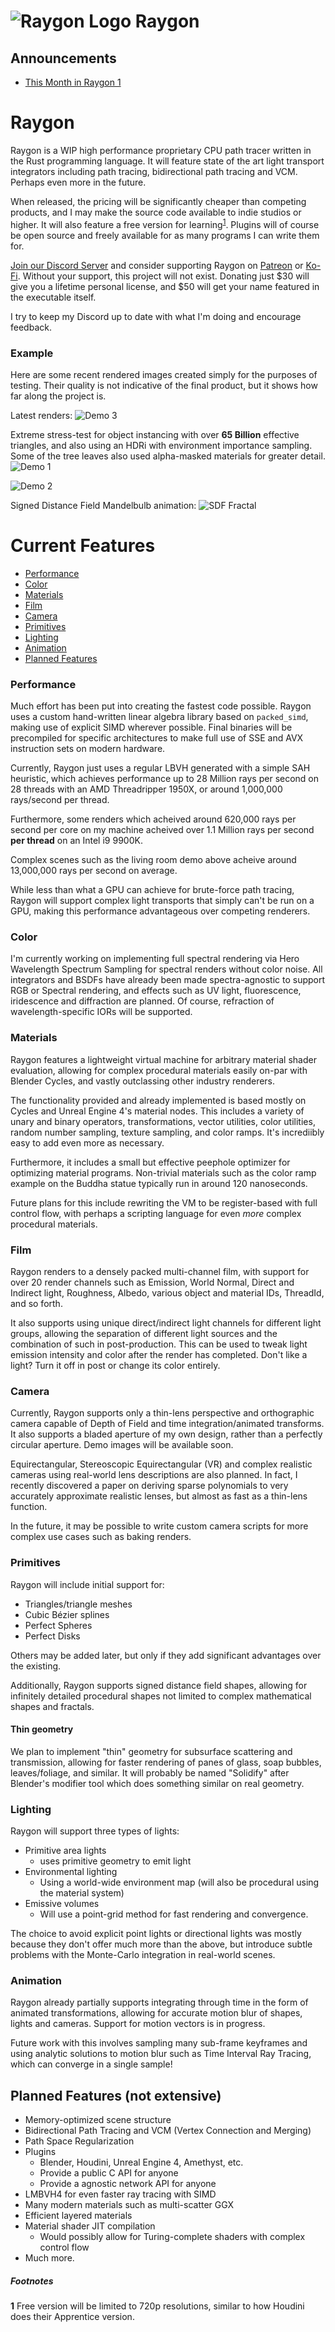 ![Raygon Logo][logo] Raygon
===========================

## Announcements

* [This Month in Raygon 1](./blogs/month-1md)

# Raygon

Raygon is a WIP high performance proprietary CPU path tracer written in the Rust programming language. It will feature state of the art light transport integrators including path tracing, bidirectional path tracing and VCM. Perhaps even more in the future.

When released, the pricing will be significantly cheaper than competing products, and I may make the source code available to indie studios or higher. It will also feature a free version for learning<sup>[1](#f1)</sup>. Plugins will of course be open source and freely available for as many programs I can write them for.

[Join our Discord Server](https://discord.gg/Y54gQxH) and consider supporting Raygon on [Patreon](https://www.patreon.com/raygon) or [Ko-Fi](https://www.ko-fi.com/raygon). Without your support, this project will not exist. Donating just $30 will give you a lifetime personal license, and $50 will get your name featured in the executable itself.

I try to keep my Discord up to date with what I'm doing and encourage feedback.

### Example

Here are some recent rendered images created simply for the purposes of testing. Their quality is not indicative of the final product, but it shows how far along the project is.

Latest renders:
![Demo 3][latest_demo3]

Extreme stress-test for object instancing with over **65 Billion** effective triangles, and also using an HDRi with environment importance sampling. Some of the tree leaves also used alpha-masked materials for greater detail.
![Demo 1][latest_demo1]

![Demo 2][latest_demo2]

Signed Distance Field Mandelbulb animation:
![SDF Fractal][fractal2]

# Current Features

* [Performance](#performance)
* [Color](#color)
* [Materials](#materials)
* [Film](#film)
* [Camera](#camera)
* [Primitives](#primitives)
* [Lighting](#lighting)
* [Animation](#animation)
* [Planned Features](#planned-features-not-extensive)

### Performance

Much effort has been put into creating the fastest code possible. Raygon uses a custom hand-written linear algebra library based on `packed_simd`, making use of explicit SIMD wherever possible. Final binaries will be precompiled for specific architectures to make full use of SSE and AVX instruction sets on modern hardware.

Currently, Raygon just uses a regular LBVH generated with a simple SAH heuristic, which achieves performance up to 28 Million rays per second on 28 threads with an AMD Threadripper 1950X, or around 1,000,000 rays/second per thread.

Furthermore, some renders which acheived around 620,000 rays per second per core on my machine acheived over 1.1 Million rays per second **per thread** on an Intel i9 9900K.

Complex scenes such as the living room demo above acheive around 13,000,000 rays per second on average.

While less than what a GPU can achieve for brute-force path tracing, Raygon will support complex light transports that simply can't be run on a GPU, making this performance advantageous over competing renderers.

### Color

I'm currently working on implementing full spectral rendering via Hero Wavelength Spectrum Sampling for spectral renders without color noise. All integrators and BSDFs have already been made spectra-agnostic to support RGB or Spectral rendering, and effects such as UV light, fluorescence, iridescence and diffraction are planned. Of course, refraction of wavelength-specific IORs will be supported.

### Materials

Raygon features a lightweight virtual machine for arbitrary material shader evaluation, allowing for complex procedural materials easily on-par with Blender Cycles, and vastly outclassing other industry renderers.

The functionality provided and already implemented is based mostly on Cycles and Unreal Engine 4's material nodes. This includes a variety of unary and binary operators, transformations, vector utilities, color utilities, random number sampling, texture sampling, and color ramps. It's incrediibly easy to add even more as necessary.

Furthermore, it includes a small but effective peephole optimizer for optimizing material programs. Non-trivial materials such as the color ramp example on the Buddha statue typically run in around 120 nanoseconds.

Future plans for this include rewriting the VM to be register-based with full control flow, with perhaps a scripting language for even *more* complex procedural materials.

### Film

Raygon renders to a densely packed multi-channel film, with support for over 20 render channels such as Emission, World Normal, Direct and Indirect light, Roughness, Albedo, various object and material IDs, ThreadId, and so forth.

It also supports using unique direct/indirect light channels for different light groups, allowing the separation of different light sources and the combination of such in post-production. This can be used to tweak light emission intensity and color after the render has completed. Don't like a light? Turn it off in post or change its color entirely.

### Camera

Currently, Raygon supports only a thin-lens perspective and orthographic camera capable of Depth of Field and time integration/animated transforms. It also supports a bladed aperture of my own design, rather than a perfectly circular aperture. Demo images will be available soon.

Equirectangular, Stereoscopic Equirectangular (VR) and complex realistic cameras using real-world lens descriptions are also planned. In fact, I recently discovered a paper on deriving sparse polynomials to very accurately approximate realistic lenses, but almost as fast as a thin-lens function.

In the future, it may be possible to write custom camera scripts for more complex use cases such as baking renders.

### Primitives

Raygon will include initial support for:

* Triangles/triangle meshes
* Cubic Bézier splines
* Perfect Spheres
* Perfect Disks

Others may be added later, but only if they add significant advantages over the existing.

Additionally, Raygon supports signed distance field shapes, allowing for infinitely detailed procedural shapes not limited to complex mathematical shapes and fractals.

#### Thin geometry

We plan to implement "thin" geometry for subsurface scattering and transmission, allowing for faster rendering of panes of glass, soap bubbles, leaves/foliage, and similar. It will probably be named "Solidify" after Blender's modifier tool which does something similar on real geometry.

### Lighting

Raygon will support three types of lights:

* Primitive area lights
    - uses primitive geometry to emit light
* Environmental lighting
    - Using a world-wide environment map (will also be procedural using the material system)
* Emissive volumes
    - Will use a point-grid method for fast rendering and convergence.

The choice to avoid explicit point lights or directional lights was mostly because they don't offer much more than the above, but introduce subtle problems with the Monte-Carlo integration in real-world scenes.

### Animation

Raygon already partially supports integrating through time in the form of animated transformations, allowing for accurate motion blur of shapes, lights and cameras. Support for motion vectors is in progress.

Future work with this involves sampling many sub-frame keyframes and using analytic solutions to motion blur such as Time Interval Ray Tracing, which can converge in a single sample!

## Planned Features (not extensive)

* Memory-optimized scene structure
* Bidirectional Path Tracing and VCM (Vertex Connection and Merging)
* Path Space Regularization
* Plugins
    * Blender, Houdini, Unreal Engine 4, Amethyst, etc.
    * Provide a public C API for anyone
    * Provide a agnostic network API for anyone
* LMBVH4 for even faster ray tracing with SIMD
* Many modern materials such as multi-scatter GGX
* Efficient layered materials
* Material shader JIT compilation
    * Would possibly allow for Turing-complete shaders with complex control flow
* Much more.

##### Footnotes

<b id="f1">1</b> Free version will be limited to 720p resolutions, similar to how Houdini does their Apprentice version.

[logo]: ./assets/logo48.png "Raygon Logo"
[latest_demo1]: ./assets/test216.png "Latest test render"
[latest_demo2]: ./assets/test173.png "Latest test render"
[latest_demo3]: ./assets/test198.png "Latest test render"
[fractal2]: ./assets/fractal2.gif "Fractal"